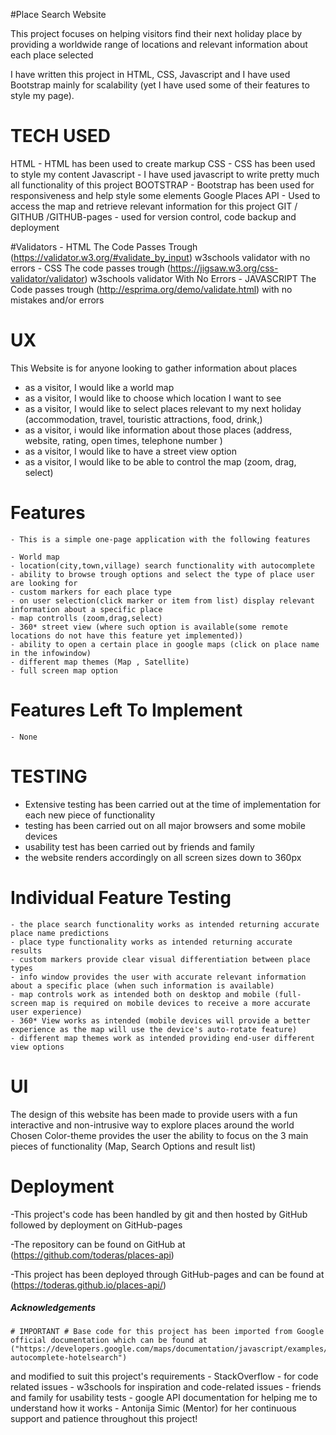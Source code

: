 #Place Search Website 

This project focuses on helping visitors find their next holiday place by providing
a worldwide range of locations and relevant information about each place selected

I have written this project in HTML, CSS, Javascript and I have used Bootstrap mainly for scalability (yet I have used some of their features to style my page).

# TECH USED

HTML
	- HTML has been used to create markup
CSS
	- CSS has been used to style my content
Javascript 
	- I have used javascript to write pretty much all functionality of this project 
BOOTSTRAP
	- Bootstrap has been used for responsiveness and help style some elements 
Google Places API
	- Used to access the map and retrieve relevant information for this project 
GIT / GITHUB /GITHUB-pages
	- used for version control, code backup and deployment

#Validators
	- HTML 
		The Code Passes Trough (https://validator.w3.org/#validate_by_input) w3schools validator
		 with no errors 
	- CSS
		The code passes trough (https://jigsaw.w3.org/css-validator/validator) w3schools validator
		 With No Errors
	- JAVASCRIPT
		The Code passes trough (http://esprima.org/demo/validate.html) with no mistakes and/or errors
# UX

This Website is for anyone looking to gather information about places 

- as a visitor, I would like a world map 
- as a visitor, I would like to choose which location I want to see
- as a visitor, I would like to select places relevant to my next holiday (accommodation, travel, touristic attractions, food, drink,)
- as a visitor, i would like information about those places (address, website, rating, open times, telephone number )
- as a visitor, I would like to have a street view option
- as a visitor, I would like to be able to control the map (zoom, drag, select)


# Features

	- This is a simple one-page application with the following features

	- World map 
	- location(city,town,village) search functionality with autocomplete 
	- ability to browse trough options and select the type of place user are looking for 
	- custom markers for each place type
	- on user selection(click marker or item from list) display relevant information about a specific place 
	- map controlls (zoom,drag,select)
	- 360* street view (where such option is available(some remote locations do not have this feature yet implemented))
	- ability to open a certain place in google maps (click on place name in the infowindow)
	- different map themes (Map , Satellite)
	- full screen map option 


# Features Left To Implement
	- None

# TESTING

- Extensive testing has been carried out at the time of implementation for each new piece of functionality
- testing has been carried out on all major browsers and some mobile devices
- usability test has been carried out by friends and family 
- the website renders accordingly on all screen sizes down to 360px

# Individual Feature Testing 
	- the place search functionality works as intended returning accurate place name predictions 
	- place type functionality works as intended returning accurate results
	- custom markers provide clear visual differentiation between place types
	- info window provides the user with accurate relevant information about a specific place (when such information is available)
	- map controls work as intended both on desktop and mobile (full-screen map is required on mobile devices to receive a more accurate user experience)
	- 360* View works as intended (mobile devices will provide a better experience as the map will use the device's auto-rotate feature)
	- different map themes work as intended providing end-user different view options

# UI

 The design of this website has been made to provide users with a fun interactive and non-intrusive way to explore places around the world 
 Chosen Color-theme provides the user the ability to focus on the 3 main pieces of functionality (Map, Search Options and result list)
 
	
# Deployment

-This project's code has been handled by git and then hosted by GitHub followed by deployment on GitHub-pages


-The repository can be found on GitHub at  (https://github.com/toderas/places-api)

-This project has been deployed through GitHub-pages and can be found at  (https://toderas.github.io/places-api/)


##### Acknowledgements ####

	# IMPORTANT # Base code for this project has been imported from Google official documentation which can be found at ("https://developers.google.com/maps/documentation/javascript/examples/places-autocomplete-hotelsearch") 
and modified to suit this project's requirements 
	- StackOverflow - for code related issues 
	- w3schools for inspiration and code-related issues 
	- friends and family for usability tests 
	- google API documentation for helping me to understand how it works 
	- Antonija Simic (Mentor) for her continuous support and patience throughout this project!


